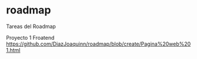 # roadmap

Tareas del Roadmap 

Proyecto 1 Froatend 
https://github.com/DiazJoaquinn/roadmap/blob/create/Pagina%20web%201.html
